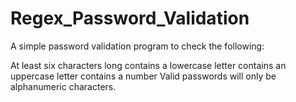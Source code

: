 # Regex_Password_Validation

A simple password validation program to check the following:

At least six characters long
contains a lowercase letter
contains an uppercase letter
contains a number
Valid passwords will only be alphanumeric characters.

